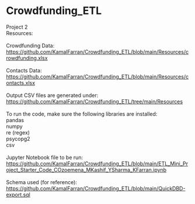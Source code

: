 # Crowdfunding_ETL
Project 2
<br>
Resources:<br>
<br>
Crowdfunding Data:<br>
https://github.com/KamalFarran/Crowdfunding_ETL/blob/main/Resources/crowdfunding.xlsx<br>
<br>
Contacts Data:<br>
https://github.com/KamalFarran/Crowdfunding_ETL/blob/main/Resources/contacts.xlsx<br>
<br>
Output CSV files are generated under:<br>
https://github.com/KamalFarran/Crowdfunding_ETL/tree/main/Resources<br>
<br>
To run the code, make sure the following libraries are installed:<br>
pandas<br>
numpy<br>
re (regex)<br>
psycopg2<br>
csv<br>
<br>
Jupyter Notebook file to be run:<br>
https://github.com/KamalFarran/Crowdfunding_ETL/blob/main/ETL_Mini_Project_Starter_Code_COzoemena_MKashif_YSharma_KFarran.ipynb<br>
<br>
Schema used (for reference):<br>
https://github.com/KamalFarran/Crowdfunding_ETL/blob/main/QuickDBD-export.sql<br>

